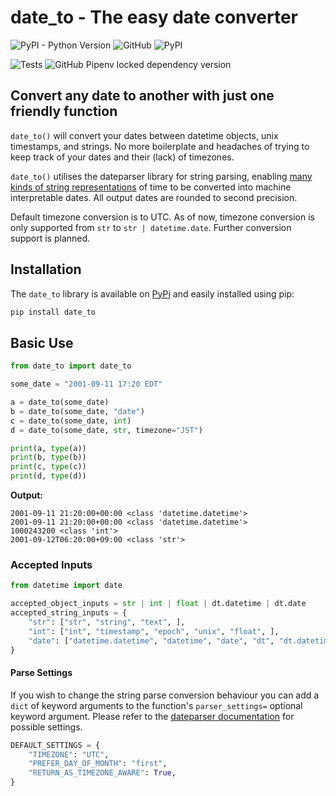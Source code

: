 # date_to - The easy date converter

![PyPI - Python Version](https://img.shields.io/pypi/pyversions/date_to?style=for-the-badge)
![GitHub](https://img.shields.io/github/license/ahaaster/date-to?style=for-the-badge)
![PyPI](https://img.shields.io/pypi/v/date-to?style=for-the-badge)

![Tests](https://github.com/ahaaster/date-to/actions/workflows/tests.yml/badge.svg)
![GitHub Pipenv locked dependency version](https://img.shields.io/github/pipenv/locked/dependency-version/ahaaster/date-to/dateparser)

## Convert any date to another with just one friendly function

```date_to()``` will convert your dates between datetime objects, unix timestamps, and strings. No more boilerplate and headaches of trying to keep track of your dates and their (lack) of timezones.

```date_to()``` utilises the dateparser library for string parsing, enabling [many kinds of string representations](https://dateparser.readthedocs.io/en/latest/index.html#features) of time to be converted into machine interpretable dates.
All output dates are rounded to second precision.

Default timezone conversion is to UTC.
As of now, timezone conversion is only supported from ```str``` to ```str | datetime.date```. Further conversion support is planned.

## Installation

The ```date_to``` library is available on [PyPi](https://pypi.org/project/date_to/) and easily installed using pip:

```bash
pip install date_to
```

## Basic Use

```python
from date_to import date_to

some_date = "2001-09-11 17:20 EDT"

a = date_to(some_date)
b = date_to(some_date, "date")
c = date_to(some_date, int)
d = date_to(some_date, str, timezone="JST")

print(a, type(a))
print(b, type(b))
print(c, type(c))
print(d, type(d))
```

**Output:**

```text
2001-09-11 21:20:00+00:00 <class 'datetime.datetime'>
2001-09-11 21:20:00+00:00 <class 'datetime.datetime'>
1000243200 <class 'int'>
2001-09-12T06:20:00+09:00 <class 'str'>
```

### Accepted Inputs

```python
from datetime import date

accepted_object_inputs = str | int | float | dt.datetime | dt.date
accepted_string_inputs = {
    "str": ["str", "string", "text", ],
    "int": ["int", "timestamp", "epoch", "unix", "float", ],
    "date": ["datetime.datetime", "datetime", "date", "dt", "dt.datetime", "dt.date", ],
}
```

#### Parse Settings

If you wish to change the string parse conversion behaviour you can add a ```dict``` of keyword arguments to the function's ```parser_settings=``` optional keyword argument. Please refer to the [dateparser documentation](https://dateparser.readthedocs.io/en/latest/dateparser.html#dateparser.parse) for possible settings.

```python
DEFAULT_SETTINGS = {
    "TIMEZONE": "UTC",
    "PREFER_DAY_OF_MONTH": "first",
    "RETURN_AS_TIMEZONE_AWARE": True,
}
```
